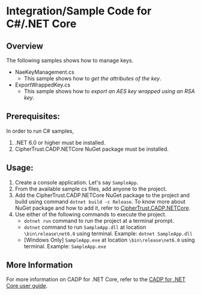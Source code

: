 # Integration/Sample Code for C#/.NET Core

## Overview
The following samples shows how to manage keys.

* NaeKeyManagement.cs
  * This sample shows how to *get the attributes of the key*.
* ExportWrappedKey.cs
  * This sample shows how to *export an AES key wrapped using an RSA key*.

## Prerequisites: 
In order to run C# samples, 
1. .NET 6.0 or higher must be installed.
1. CipherTrust.CADP.NETCore NuGet package must be installed.

## Usage: 
1. Create a console application. Let's say `SampleApp`.
1. From the available sample cs files, add anyone to the project.
1. Add the CipherTrust.CADP.NETCore NuGet package to the project and build using command `dotnet build -c Release`. To know more about NuGet package and how to add it, refer to [CipherTrust.CADP.NETCore](https://www.nuget.org/packages/CipherTrust.CADP.NETCore/).
1. Use either of the following commands to execute the project.
    * `dotnet run` command to run the project at a terminal prompt.
    * `dotnet` command to run `SampleApp.dll` at location `\bin\release\net6.0` using terminal. Example: `dotnet SampleApp.dll`
    * [Windows Only] `SampleApp.exe` at location `\bin\release\net6.0` using terminal. Example: `SampleApp.exe`

## More Information
For more information on CADP for .NET Core, refer to the [CADP for .NET Core user guide](https://thalesdocs.com/ctp/con/cadp/cadp-netcore/latest/index.html).
